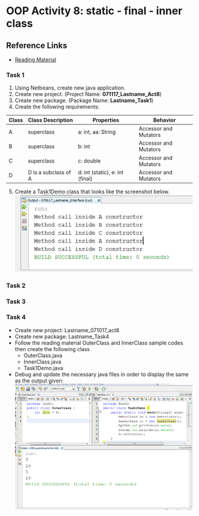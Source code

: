 # OOP Activity 8: static - final - inner class

## Reference Links
* [Reading Material](https://drive.google.com/file/d/0By-aduulSKAMajVDeWlwbzh0Mkk/view)

### Task 1
1. Using Netbeans, create new java application.
2. Create new project. (Project Name: **071117_Lastname_Act8**)
3. Create new package. (Package Name: **Lastname_Task1**)
4. Create the following requirements:

Class | Class Description | Properties | Behavior
----- | ----------------- | ---------- | ---------
A | superclass | a: int, aa: String | Accessor and Mutators
B | superclass | b: int | Accessor and Mutators
C | superclass | c: double | Accessor and Mutators
D | D is a subclass of A | d: int (static), e: int (final) | Accessor and Mutators

5. Create a Task1Demo class that looks like the screenshot below.
	![Task1](https://github.com/clydeatuic/oop-act8-static_final_innerclass/blob/master/task1.PNG)

### Task 2

### Task 3

### Task 4
* Create new project: Lastname_071017_act8
* Create new package: Lastname_Task4
* Follow the reading material OuterClass and InnerClass sample codes then create the following class
  * OuterClass.java
  * InnerClass.java
  * Task1Demo.java
* Debug and update the necessary java files in order to display the same as the output given:
  ![Task4](https://github.com/clydeatuic/oop-act8-static_final_innerclass/blob/master/task4.png)
